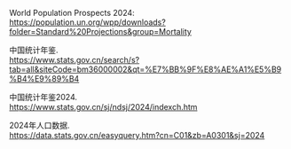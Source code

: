 
World Population Prospects 2024: 
https://population.un.org/wpp/downloads?folder=Standard%20Projections&group=Mortality

中国统计年鉴.  
https://www.stats.gov.cn/search/s?tab=all&siteCode=bm36000002&qt=%E7%BB%9F%E8%AE%A1%E5%B9%B4%E9%89%B4

中国统计年鉴2024.  
https://www.stats.gov.cn/sj/ndsj/2024/indexch.htm

2024年人口数据.  
https://data.stats.gov.cn/easyquery.htm?cn=C01&zb=A0301&sj=2024


